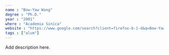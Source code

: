 ```yaml
---
name : "Bow-Yaw Wang"
degree : "Ph.D."
year : "2001"
where : "Academia Sinica"
website : "https://www.google.com/search?client=firefox-b-1-d&q=Bow-Yaw+Wang"
tags : ["alum"]
---
```

Add description here.
